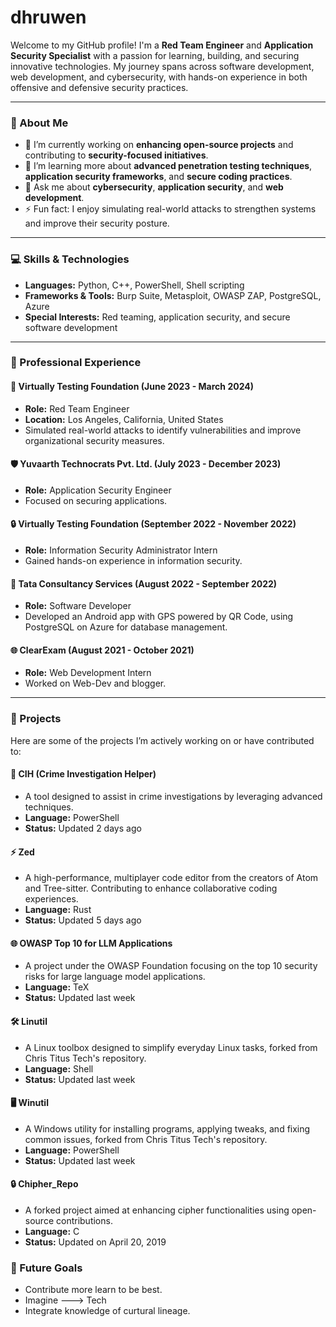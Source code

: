 # dhruwen

Welcome to my GitHub profile! I'm a **Red Team Engineer** and **Application Security Specialist** with a passion for learning, building, and securing innovative technologies. My journey spans across software development, web development, and cybersecurity, with hands-on experience in both offensive and defensive security practices.

---

### 🌟 About Me
- 🔭 I’m currently working on **enhancing open-source projects** and contributing to **security-focused initiatives**.
- 🌱 I’m learning more about **advanced penetration testing techniques**, **application security frameworks**, and **secure coding practices**.
- 💬 Ask me about **cybersecurity**, **application security**, and **web development**.
- ⚡ Fun fact: I enjoy simulating real-world attacks to strengthen systems and improve their security posture.

---

### 💻 Skills & Technologies
- **Languages:** Python, C++, PowerShell, Shell scripting
- **Frameworks & Tools:** Burp Suite, Metasploit, OWASP ZAP, PostgreSQL, Azure
- **Special Interests:** Red teaming, application security, and secure software development

---

### 🚀 Professional Experience
#### 🔐 **Virtually Testing Foundation** (June 2023 - March 2024)
- **Role:** Red Team Engineer
- **Location:** Los Angeles, California, United States
- Simulated real-world attacks to identify vulnerabilities and improve organizational security measures.

#### 🛡️ **Yuvaarth Technocrats Pvt. Ltd.** (July 2023 - December 2023)
- **Role:** Application Security Engineer
- Focused on securing applications.

#### 🔒 **Virtually Testing Foundation** (September 2022 - November 2022)
- **Role:** Information Security Administrator Intern
- Gained hands-on experience in information security.

#### 📱 **Tata Consultancy Services** (August 2022 - September 2022)
- **Role:** Software Developer
- Developed an Android app with GPS powered by QR Code, using PostgreSQL on Azure for database management.

#### 🌐 **ClearExam** (August 2021 - October 2021)
- **Role:** Web Development Intern
- Worked on Web-Dev and blogger.

---

### 📂 Projects
Here are some of the projects I’m actively working on or have contributed to:

#### 🔧 **CIH (Crime Investigation Helper)**
- A tool designed to assist in crime investigations by leveraging advanced techniques.
- **Language:** PowerShell
- **Status:** Updated 2 days ago

#### ⚡ **Zed**
- A high-performance, multiplayer code editor from the creators of Atom and Tree-sitter. Contributing to enhance collaborative coding experiences.
- **Language:** Rust
- **Status:** Updated 5 days ago

#### 🌐 **OWASP Top 10 for LLM Applications**
- A project under the OWASP Foundation focusing on the top 10 security risks for large language model applications.
- **Language:** TeX
- **Status:** Updated last week

#### 🛠️ **Linutil**
- A Linux toolbox designed to simplify everyday Linux tasks, forked from Chris Titus Tech's repository.
- **Language:** Shell
- **Status:** Updated last week

#### 🖥️ **Winutil**
- A Windows utility for installing programs, applying tweaks, and fixing common issues, forked from Chris Titus Tech's repository.
- **Language:** PowerShell
- **Status:** Updated last week

#### 🔒 **Chipher_Repo**
- A forked project aimed at enhancing cipher functionalities using open-source contributions.
- **Language:** C
- **Status:** Updated on April 20, 2019

### 🌱 Future Goals
- Contribute more learn to be best.
- Imagine ---> Tech
- Integrate knowledge of curtural lineage.
